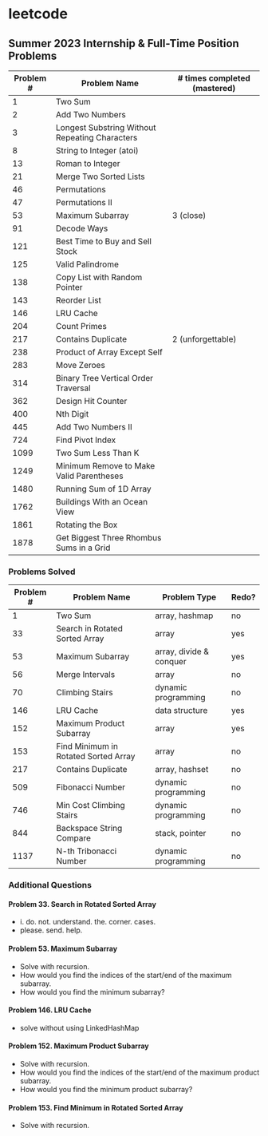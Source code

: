 # leetcode

## Summer 2023 Internship & Full-Time Position Problems

| Problem # | Problem Name                                   | # times completed (mastered) |
| --------- | ---------------------------------------------- | ---------------------------- |
| 1         | Two Sum                                        |                              |
| 2         | Add Two Numbers                                |                              |
| 3         | Longest Substring Without Repeating Characters |                              |
| 8         | String to Integer (atoi)                       |                              |
| 13        | Roman to Integer                               |                              |
| 21        | Merge Two Sorted Lists                         |                              |
| 46        | Permutations                                   |                              |
| 47        | Permutations II                                |                              |
| 53        | Maximum Subarray                               | 3 (close)                    |
| 91        | Decode Ways                                    |                              |
| 121       | Best Time to Buy and Sell Stock                |                              |
| 125       | Valid Palindrome                               |                              |
| 138       | Copy List with Random Pointer                  |                              |
| 143       | Reorder List                                   |                              |
| 146       | LRU Cache                                      |                              |
| 204       | Count Primes                                   |                              |
| 217       | Contains Duplicate                             | 2 (unforgettable)            |
| 238       | Product of Array Except Self                   |                              |
| 283       | Move Zeroes                                    |                              |
| 314       | Binary Tree Vertical Order Traversal           |                              |
| 362       | Design Hit Counter                             |                              |
| 400       | Nth Digit                                      |                              |
| 445       | Add Two Numbers II                             |                              |
| 724       | Find Pivot Index                               |                              |
| 1099      | Two Sum Less Than K                            |                              |
| 1249      | Minimum Remove to Make Valid Parentheses       |                              |
| 1480      | Running Sum of 1D Array                        |                              |
| 1762      | Buildings With an Ocean View                   |                              |
| 1861      | Rotating the Box                               |                              |
| 1878      | Get Biggest Three Rhombus Sums in a Grid       |                              |

### Problems Solved

| Problem # | Problem Name                         | Problem Type            | Redo? |
| --------- | ------------------------------------ | ----------------------- | ----- |
| 1         | Two Sum                              | array, hashmap          | no    |
| 33        | Search in Rotated Sorted Array       | array                   | yes   |
| 53        | Maximum Subarray                     | array, divide & conquer | yes   |
| 56        | Merge Intervals                      | array                   | no    |
| 70        | Climbing Stairs                      | dynamic programming     | no    |
| 146       | LRU Cache                            | data structure          | yes   |
| 152       | Maximum Product Subarray             | array                   | yes   |
| 153       | Find Minimum in Rotated Sorted Array | array                   | no    |
| 217       | Contains Duplicate                   | array, hashset          | no    |
| 509       | Fibonacci Number                     | dynamic programming     | no    |
| 746       | Min Cost Climbing Stairs             | dynamic programming     | no    |
| 844       | Backspace String Compare             | stack, pointer          | no    |
| 1137      | N-th Tribonacci Number               | dynamic programming     | no    |

### Additional Questions

#### Problem 33. Search in Rotated Sorted Array

-   i. do. not. understand. the. corner. cases.
-   please. send. help.

#### Problem 53. Maximum Subarray

-   Solve with recursion.
-   How would you find the indices of the start/end of the maximum subarray.
-   How would you find the minimum subarray?

#### Problem 146. LRU Cache

-   solve without using LinkedHashMap

#### Problem 152. Maximum Product Subarray

-   Solve with recursion.
-   How would you find the indices of the start/end of the maximum product subarray.
-   How would you find the minimum product subarray?

#### Problem 153. Find Minimum in Rotated Sorted Array

-   Solve with recursion.
